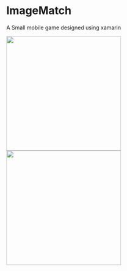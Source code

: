 # ImageMatch
A Small mobile game designed using xamarin

<img src="https://user-images.githubusercontent.com/36870488/162656617-383c87a3-7547-45f6-9f49-fcbe1e03584f.png" width="300"/> <img src="https://user-images.githubusercontent.com/36870488/162656662-2bfc376b-58af-4145-afa4-c829a9f0549f.png" width="300"/>
